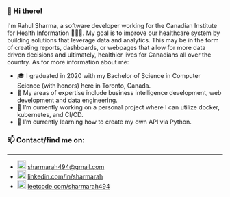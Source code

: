 ### 👋 Hi there! 

I'm Rahul Sharma, a software developer working for the Canadian Institute for Health Information 🍁👨‍⚕️. My goal is to improve our healthcare system by building solutions that leverage data and analytics. This may be in the form of creating reports, dashboards, or webpages that allow for more data driven decisions and ultimately, healthier lives for Canadians all over the country. As for more information about me:

- 🎓 I graduated in 2020 with my Bachelor of Science in Computer Science (with honors) here in Toronto, Canada.
- 💼 My areas of expertise include business intelligence development, web development and data engineering.
- 🔭 I’m currently working on a personal project where I can utilize docker, kubernetes, and CI/CD. 
- 🌱 I’m currently learning how to create my own API via Python.

### 📫 Contact/find me on:
---
- [<img src="https://toppng.com/uploads/preview/email-icon-vector-circle-11549825158ieiklzfl8g.png" width="20" height="20" />](https://toppng.com/uploads/preview/email-icon-vector-circle-11549825158ieiklzfl8g.png) [sharmarah494@gmail.com](sharmarah494@gmail.com)
- [<img src="https://cdn-icons-png.flaticon.com/512/174/174857.png" width="20" height="20" />](https://cdn-icons-png.flaticon.com/512/174/174857.png) [linkedin.com/in/sharmarah](https://www.linkedin.com/in/sharmarah/)
- [<img src="https://cdn.iconscout.com/icon/free/png-256/leetcode-3521542-2944960.png" width="20" height="20" />](https://cdn.iconscout.com/icon/free/png-256/leetcode-3521542-2944960.png) [leetcode.com/sharmarah494](https://leetcode.com/sharmarah494/)
